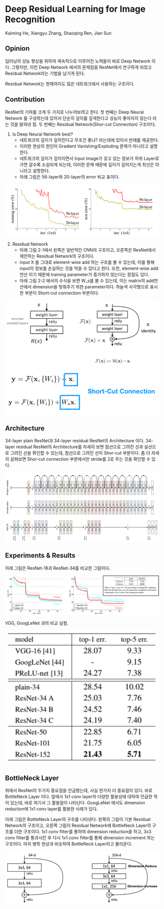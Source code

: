 # Deep Residual Learning for Image Recognition

Kaiming He, Xiangyu Zhang, Shaoqing Ren, Jian Sun

## Opinion
딥러닝의 성능 향상을 위하여 계속적으로 이루어진 노력들이 바로 Deep Network 이다. 
그렇지만, 이런 Deep Network 에서의 문제점을 ResNet에서 연구하게 되었고 Residual Network라는 기법을 남기게 된다. 

Residual Network는 현재까지도 많은 네트워크에서 사용하는 구조이다. 

## Contribution

ResNet의 기여를 크게 두 가지로 나누어보려고 한다. 첫 번째는 Deep Neural Network 를 구성하는데 있어서 단순히 깊이를 깊게한다고 성능이 좋아지지 않는다 라는 것을 밝혀낸 점. 두 번째는 Residual Network(Shor-cut Connection) 구조이다. 

1. Is Deep Neural Network best?
	* 네트워크의 깊이가 깊어진다고 무조건 좋냐? 라는데에 있어서 반례를 제공한다. 
	* 이러한 현상의 원인이 Gradient Vanishing/Exploding 문제가 아니라고 설명한다.
	* 네트워크의 깊이가 깊어지면서 Input Image가 갖고 있는 정보가 하위 Layer로 가면 갈수록 소실되게 되는데, 이러한 문제 때문에 깊이가 깊어지는게 최선은 아니라고 설명한다.
	* 아래 그림은 56-layer와 20-layer의 error 비교 표이다.

<img src="../images/resnet/deepfig.png" width="100%" height="50%">

2. Residual Network
	* 아래 그림 2-1에서 왼쪽은 일반적인 CNN의 구조이고, 오른쪽은 ResNet에서 제안하는 Residual Network의 구조이다. 
	* input X 를 그대로 element-wise add 하는 구조를 볼 수 있는데, 이를 통해 input의 정보를 손실하는 것을 막을 수 있다고 한다. 또한, element-wise add 연산 이기 때문에 training parameter가 증가하지 않는다는 장점도 있다. 
	* 아래 그림 2-2 에서의 수식을 보면 W_s를 볼 수 있는데, 이는 matrix의 add연산에서 dimension을 맞춰주기 위한 parameter이다. 하늘색 사각형으로 표시한 부분이 Short-cut connection 부분이다. 

<img src="../images/resnet/skipconnection.png" width="100%" height="50%">

<img src="../images/resnet/skipconnection2.png" width="100%" height="50%">

## Architecture

34-layer plain ResNet과 34-layer residual ResNet의 Architecture 이다. 34-layer residual ResNet의 Architecture를 자세히 보면 점선으로 그려진 선과 실선으로 그려진 선을 확인할 수 있는데, 점선으로 그려진 선이 Shor-cut 부분이다. 좀 더 자세히 살펴보면 Shor-cut connection 부분에서만 stride를 2로 주는 것을 확인할 수 있다.

<img src="../images/resnet/archi.png" width="100%" height="50%">

## Experiments & Results

아래 그림은 ResNet-18과 ResNet-34를 비교한 그림이다. 

<img src="../images/resnet/ex1.png" width="100%" height="50%">

VGG, GoogLeNet 과의 비교 실험.

<img src="../images/resnet/ex2.png" width="100%" height="50%">

## BottleNeck Layer

위에서 ResNet의 두가지 중요점을 언급했는데, 사실 한가지 더 중요점이 있다. 바로 BottleNeck Layer 이다. 앞에서 1x1 conv layer의 다양한 활용성에 대하여 언급한 적이 있는데, 바로 여기서 그 활용점이 나타난다. GoogLeNet 에서도 dimension reduction에 1x1 conv layer를 활용한 사례가 있다. 

아래 그림은 BottleNeck Layer의 구조를 나타낸다. 왼쪽의 그림이 기본 Residual Network의 구조이고, 오른쪽 그림이 Residual Network에 BottleNeck Layer의 구조를 더한 구조이다. 
1x1 conv filter를 통하여 dimension reduction을 하고, 3x3 conv filter를 통과시킨 후 다시 1x1 conv filter를 통해 dimension increment 하는 구조이다. 마치 병목 현상과 비슷하여 BottleNeck Layer라고 불리운다. 

<img src="../images/resnet/dimension.png" width="100%" height="50%">


